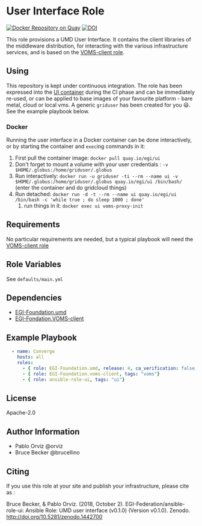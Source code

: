 # User Interface Role

[![Docker Repository on Quay](https://quay.io/repository/egi/ui/status "Docker Repository on Quay")](https://quay.io/repository/egi/ui) [![DOI](https://zenodo.org/badge/DOI/10.5281/zenodo.1442700.svg)](https://doi.org/10.5281/zenodo.1442700)

This role provisions a UMD User Interface. It contains the client libraries of the middleware distribution, for interacting with the various infrastructure services, and is based on the [VOMS-client role](https://galaxy.ansible.com/egi-foundation/voms-client).

## Using

This repository is kept under continuous integration. The role has been expressed into the [UI container](https://quay.io/repository/egi/ui) during the CI phase and can be immediately re-used, or can be applied to base images of your favourite platform - bare metal, cloud or local vms.
A generic `griduser` has been created for you :smiley:.
See the example playbook below.

### Docker

Running the user interface in a Docker container can be done interactively, or by starting the container and `exec`ing commands in it:

  1. First pull the container image: `docker pull quay.io/egi/ui`
  1. Don't forget to mount a volume with your user credentials : `-v $HOME/.globus:/home/griduser/.globus`
  1. Run interactively: `docker run -u griduser -ti --rm --name ui -v $HOME/.globus:/home/griduser/.globus quay.io/egi/ui /bin/bash/` (enter the container and do gridcloud things)
  1. Run detached: `docker run -d -t --rm --name ui quay.io/egi/ui /bin/bash -c 'while true ; do sleep 1000 ; done'`
     1. run things in it: `docker exec ui voms-proxy-init`

## Requirements

No particular requirements are needed, but a typical playbook will need the [VOMS-client role](https://galaxy.ansible.com/egi-foundation/voms-client)

## Role Variables

See `defaults/main.yml`

## Dependencies


  - [EGI-Foundation.umd](https://galaxy.ansible.com/EGI-Foundation/umd)
  - [EGI-Fondation.VOMS-client](https://galaxy.ansible.com/EGI-Foundation/VOMS-client)

## Example Playbook


```yaml
  - name: Converge
    hosts: all
    roles:
      - { role: EGI-Foundation.umd, release: 4, ca_verification: false, tags: "umd" }
      - { role: EGI-Foundation.voms-client, tags: "voms"}
      - { role: ansible-role-ui, tags: "ui"}
```

## License

Apache-2.0

## Author Information

- Pablo Orviz @orviz
- Bruce Becker @brucellino

## Citing

If you use this role at your site and publish your infrastructure, please cite as :

Bruce Becker, & Pablo Orviz. (2018, October 2). EGI-Federation/ansible-role-ui: Ansible Role: UMD user interface (v0.1.0) (Version v0.1.0). Zenodo. http://doi.org/10.5281/zenodo.1442700
